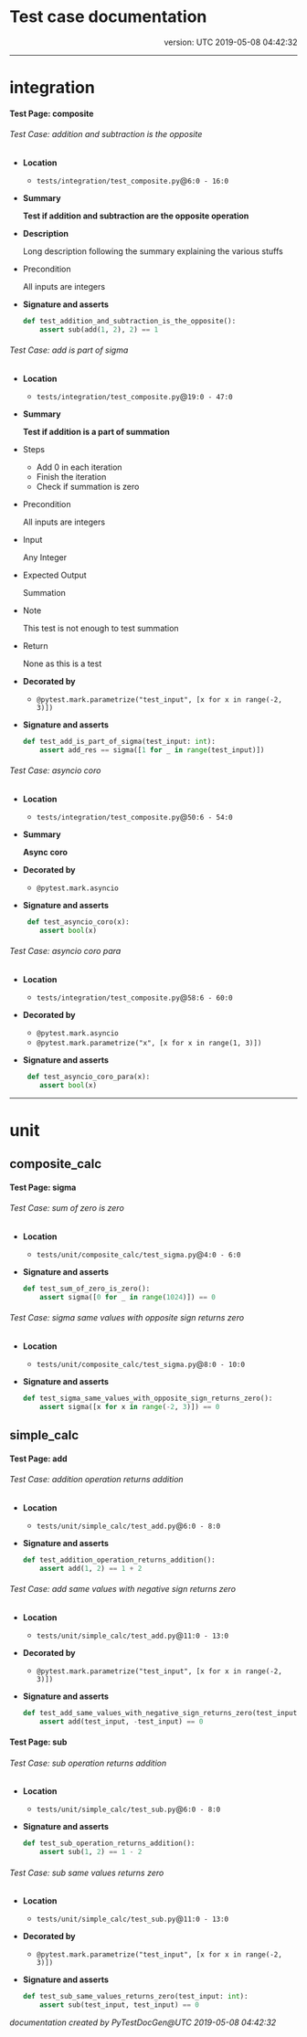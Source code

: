 Test case documentation
========================
<div style="text-align: right"><p>version: UTC 2019-05-08 04:42:32</p></div>


***
# integration

#### Test Page: composite
###### Test Case: addition and subtraction is the opposite

* **Location**
    - `tests/integration/test_composite.py`@`6:0 - 16:0`

* **Summary**

  **Test if addition and subtraction are the opposite operation**

* **Description**

  Long description following the summary explaining the various stuffs

* Precondition

    All inputs are integers

* **Signature and asserts**
  ```python
  def test_addition_and_subtraction_is_the_opposite():
      assert sub(add(1, 2), 2) == 1
  ```
###### Test Case: add is part of sigma

* **Location**
    - `tests/integration/test_composite.py`@`19:0 - 47:0`

* **Summary**

  **Test if addition is a part of summation**

* Steps

    * Add 0 in each iteration
  * Finish the iteration
  * Check if summation is zero

* Precondition

    All inputs are integers

* Input

    Any Integer

* Expected Output

    Summation

* Note

    This test is not enough to test summation

* Return

    None as this is a test

* **Decorated by**
    * `@pytest.mark.parametrize("test_input", [x for x in range(-2, 3)])`

* **Signature and asserts**
  ```python
  def test_add_is_part_of_sigma(test_input: int):
      assert add_res == sigma([1 for _ in range(test_input)])
  ```
###### Test Case: asyncio coro

* **Location**
    - `tests/integration/test_composite.py`@`50:6 - 54:0`

* **Summary**

  **Async coro**

* **Decorated by**
    * `@pytest.mark.asyncio`

* **Signature and asserts**
  ```python
   def test_asyncio_coro(x):
      assert bool(x)
  ```
###### Test Case: asyncio coro para

* **Location**
    - `tests/integration/test_composite.py`@`58:6 - 60:0`

* **Decorated by**
    * `@pytest.mark.asyncio`
    * `@pytest.mark.parametrize("x", [x for x in range(1, 3)])`

* **Signature and asserts**
  ```python
   def test_asyncio_coro_para(x):
      assert bool(x)
  ```

***
# unit

## composite_calc

#### Test Page: sigma
###### Test Case: sum of zero is zero

* **Location**
    - `tests/unit/composite_calc/test_sigma.py`@`4:0 - 6:0`

* **Signature and asserts**
  ```python
  def test_sum_of_zero_is_zero():
      assert sigma([0 for _ in range(1024)]) == 0
  ```
###### Test Case: sigma same values with opposite sign returns zero

* **Location**
    - `tests/unit/composite_calc/test_sigma.py`@`8:0 - 10:0`

* **Signature and asserts**
  ```python
  def test_sigma_same_values_with_opposite_sign_returns_zero():
      assert sigma([x for x in range(-2, 3)]) == 0
  ```
## simple_calc

#### Test Page: add
###### Test Case: addition operation returns addition

* **Location**
    - `tests/unit/simple_calc/test_add.py`@`6:0 - 8:0`

* **Signature and asserts**
  ```python
  def test_addition_operation_returns_addition():
      assert add(1, 2) == 1 + 2
  ```
###### Test Case: add same values with negative sign returns zero

* **Location**
    - `tests/unit/simple_calc/test_add.py`@`11:0 - 13:0`

* **Decorated by**
    * `@pytest.mark.parametrize("test_input", [x for x in range(-2, 3)])`

* **Signature and asserts**
  ```python
  def test_add_same_values_with_negative_sign_returns_zero(test_input: int):
      assert add(test_input, -test_input) == 0
  ```
#### Test Page: sub
###### Test Case: sub operation returns addition

* **Location**
    - `tests/unit/simple_calc/test_sub.py`@`6:0 - 8:0`

* **Signature and asserts**
  ```python
  def test_sub_operation_returns_addition():
      assert sub(1, 2) == 1 - 2
  ```
###### Test Case: sub same values returns zero

* **Location**
    - `tests/unit/simple_calc/test_sub.py`@`11:0 - 13:0`

* **Decorated by**
    * `@pytest.mark.parametrize("test_input", [x for x in range(-2, 3)])`

* **Signature and asserts**
  ```python
  def test_sub_same_values_returns_zero(test_input: int):
      assert sub(test_input, test_input) == 0
  ```
*documentation created by PyTestDocGen@UTC 2019-05-08 04:42:32*
